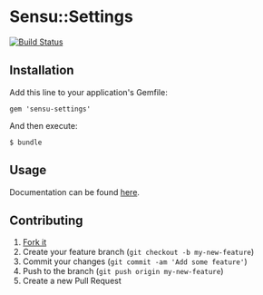 # Sensu::Settings

[![Build Status](https://travis-ci.org/sensu/sensu-settings.svg?branch=master)](https://travis-ci.org/sensu/sensu-settings)

## Installation

Add this line to your application's Gemfile:

    gem 'sensu-settings'

And then execute:

    $ bundle

## Usage

Documentation can be found [here](http://rubydoc.info/github/sensu/sensu-settings/Sensu/Settings).

## Contributing

1. [Fork it](https://github.com/sensu/sensu-settings/fork)
2. Create your feature branch (`git checkout -b my-new-feature`)
3. Commit your changes (`git commit -am 'Add some feature'`)
4. Push to the branch (`git push origin my-new-feature`)
5. Create a new Pull Request
